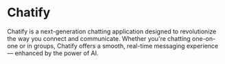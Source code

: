 # Chatify
Chatify is a next-generation chatting application designed to revolutionize the way you connect and communicate. Whether you're chatting one-on-one or in groups, Chatify offers a smooth, real-time messaging experience — enhanced by the power of AI.
